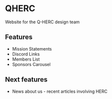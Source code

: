 # QHERC
Website for the Q-HERC design team

## Features
* Mission Statements
* Discord Links
* Members List
* Sponsors Carousel


## Next features
* News about us - recent articles involving HERC
